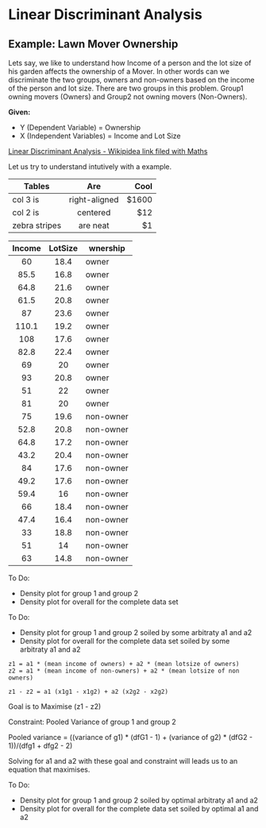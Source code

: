 # Linear Discriminant Analysis

## Example: Lawn Mover Ownership

Lets say, we like to understand how Income of a person and the lot size of his garden affects the ownership of a Mover. In other words can we discriminate the two groups, owners and non-owners based on the income of the person and lot size.
There are two groups in this problem. Group1 owning movers (Owners) and Group2 not owning movers (Non-Owners).

**Given:**

* Y (Dependent Variable) = Ownership
* X (Independent Variables) = Income and Lot Size

[Linear Discriminant Analysis - Wikipidea link filed with Maths](https://en.wikipedia.org/wiki/Linear_discriminant_analysis)

Let us try to understand intutively with a example.

| Tables        | Are           | Cool  |
| ------------- |:-------------:| -----:|
| col 3 is      | right-aligned | $1600 |
| col 2 is      | centered      |   $12 |
| zebra stripes | are neat      |    $1 |


|Income	|LotSize	|wnership|
|:-------:|:-------:|------------|
|60	|18.4	|owner
|85.5	|16.8	|owner|
|64.8	|21.6	|owner|
|61.5	|20.8	|owner|
|87	|23.6	|owner|
|110.1	|19.2	|owner|
|108	|17.6	|owner|
|82.8	|22.4	|owner|
|69	|20	|owner|
|93	|20.8	|owner|
|51	|22	|owner|
|81	|20	|owner|
|75	|19.6	|non-owner|
|52.8	|20.8	|non-owner|
|64.8	|17.2	|non-owner|
|43.2	|20.4	|non-owner|
|84	|17.6	|non-owner|
|49.2	|17.6	|non-owner|
|59.4	|16	|non-owner|
|66	|18.4	|non-owner|
|47.4	|16.4	|non-owner|
|33	|18.8	|non-owner|
|51	|14	|non-owner|
|63	|14.8	|non-owner|

To Do: 
- Density plot for group 1 and group 2
- Density plot for overall for the complete data set

To Do:
- Density plot for group 1 and group 2 soiled by some arbitraty a1 and a2
- Density plot for overall for the complete data set soiled by some arbitraty a1 and a2

```
z1 = a1 * (mean income of owners) + a2 * (mean lotsize of owners)
z2 = a1 * (mean income of non-owners) + a2 * (mean lotsize of non owners)

z1 - z2 = a1 (x1g1 - x1g2) + a2 (x2g2 - x2g2)
```

Goal is to Maximise (z1 - z2)

Constraint: Pooled Variance of group 1 and group 2

Pooled variance = ((variance of g1) * (dfG1 - 1) + (variance of g2) * (dfG2 - 1))/(dfg1 + dfg2 - 2)

Solving for a1 and a2 with these goal and constraint will leads us to an equation that maximises.

To Do:
- Density plot for group 1 and group 2 soiled by optimal arbitraty a1 and a2
- Density plot for overall for the complete data set soiled by optimal a1 and a2


